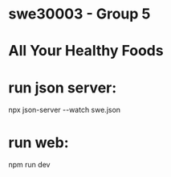 # swe30003 - Group 5
# All Your Healthy Foods
# run json server: 
npx json-server --watch swe.json
# run web: 
npm run dev
